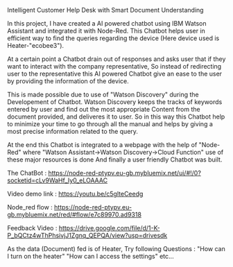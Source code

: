 Intelligent Customer Help Desk with Smart Document Understanding

In this project,
I have created a AI powered chatbot using IBM Watson Assistant and integrated it with Node-Red.
This Chatbot helps user in efficient way to find the queries regarding the device (Here device used is Heater-"ecobee3").

At a certain point a Chatbot drain out of responses and asks user that if they want to interact with the company representative, So instead of redirecting user to the representative this AI powered Chatbot give an ease to the user by providing the information of the device.

This is made possible due to use of "Watson Discovery" during the Developement of Chatbot.
Watson Discovery keeps the tracks of keywords entered by user and find out the most appropriate Content from the document provided, and deliveres it to user.
So in this way this Chatbot help to minimize your time to go through all the manual and helps by giving a most precise information related to the query.

At the end this Chatbot is integrated to a webpage with the help of "Node-Red" where 
"Watson Assistant->Watson Discovery->Cloud Function"
use of these major resources is done 
And finally a user friendly Chatbot was built.

The ChatBot       : https://node-red-ptypv.eu-gb.mybluemix.net/ui/#!/0?socketid=cLv9WaHf_Iy0_eLOAAAC

Video demo link   : https://youtu.be/c5glteCeedg

Node_red flow     : https://node-red-ptypv.eu-gb.mybluemix.net/red/#flow/e7c89970.ad9318

Feedback Video    : https://drive.google.com/file/d/1-K-P_bQCtz4wThPhsivjJ1Zgnq_QEPQA/view?usp=drivesdk

As the data (Document) fed is of Heater,
Try following Questions :
"How can I turn on the heater"
"How can I access the settings"
etc...
